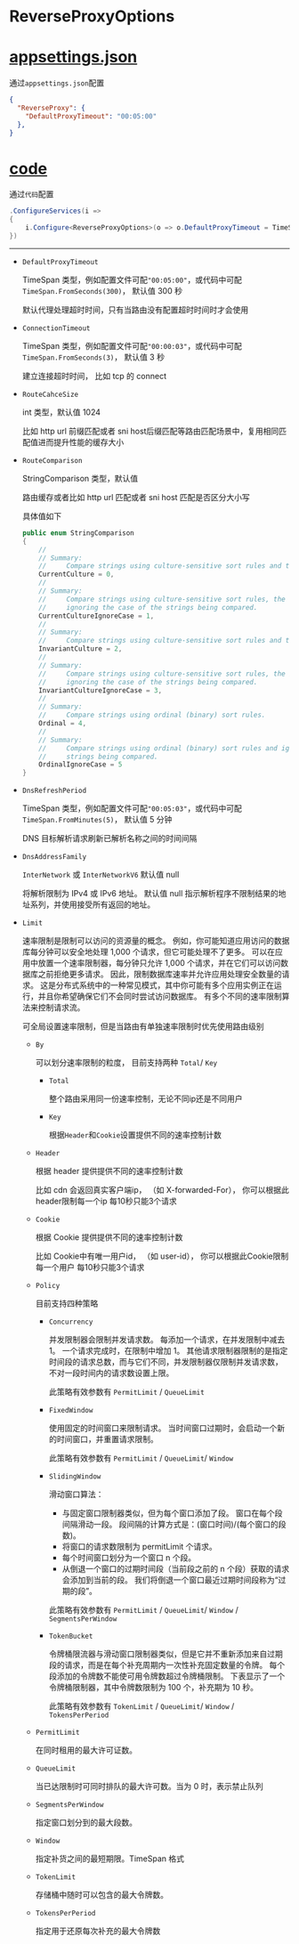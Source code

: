 # ReverseProxyOptions

# [appsettings.json](#tab/json)

通过`appsettings.json`配置

``` json
{
  "ReverseProxy": {
    "DefaultProxyTimeout": "00:05:00"
  },
}
```

# [code](#tab/code)

通过`代码`配置

``` csharp
.ConfigureServices(i =>
{
    i.Configure<ReverseProxyOptions>(o => o.DefaultProxyTimeout = TimeSpan.FromSeconds(300));
})
```

---

- `DefaultProxyTimeout`

    TimeSpan 类型，例如配置文件可配`"00:05:00"`，或代码中可配`TimeSpan.FromSeconds(300)`， 默认值 300 秒

    默认代理处理超时时间，只有当路由没有配置超时时间时才会使用

- `ConnectionTimeout`

    TimeSpan 类型，例如配置文件可配`"00:00:03"`，或代码中可配`TimeSpan.FromSeconds(3)`， 默认值 3 秒

    建立连接超时时间， 比如 tcp 的 connect

- `RouteCahceSize`

    int 类型，默认值 1024

    比如 http url 前缀匹配或者 sni host后缀匹配等路由匹配场景中，复用相同匹配值进而提升性能的缓存大小

- `RouteComparison`

    StringComparison 类型，默认值

    路由缓存或者比如 http url 匹配或者 sni host 匹配是否区分大小写

    具体值如下

    ``` csharp
    public enum StringComparison
    {
        //
        // Summary:
        //     Compare strings using culture-sensitive sort rules and the current culture.
        CurrentCulture = 0,
        //
        // Summary:
        //     Compare strings using culture-sensitive sort rules, the current culture, and
        //     ignoring the case of the strings being compared.
        CurrentCultureIgnoreCase = 1,
        //
        // Summary:
        //     Compare strings using culture-sensitive sort rules and the invariant culture.
        InvariantCulture = 2,
        //
        // Summary:
        //     Compare strings using culture-sensitive sort rules, the invariant culture, and
        //     ignoring the case of the strings being compared.
        InvariantCultureIgnoreCase = 3,
        //
        // Summary:
        //     Compare strings using ordinal (binary) sort rules.
        Ordinal = 4,
        //
        // Summary:
        //     Compare strings using ordinal (binary) sort rules and ignoring the case of the
        //     strings being compared.
        OrdinalIgnoreCase = 5
    }
    ```

- `DnsRefreshPeriod`

    TimeSpan 类型，例如配置文件可配`"00:05:03"`，或代码中可配`TimeSpan.FromMinutes(5)`， 默认值 5 分钟

    DNS 目标解析请求刷新已解析名称之间的时间间隔

- `DnsAddressFamily`

    `InterNetwork` 或 `InterNetworkV6` 默认值 null

    将解析限制为 IPv4 或 IPv6 地址。 默认值 null 指示解析程序不限制结果的地址系列，并使用接受所有返回的地址。

- `Limit`

    速率限制是限制可以访问的资源量的概念。 例如，你可能知道应用访问的数据库每分钟可以安全地处理 1,000 个请求，但它可能处理不了更多。 可以在应用中放置一个速率限制器，每分钟只允许 1,000 个请求，并在它们可以访问数据库之前拒绝更多请求。 因此，限制数据库速率并允许应用处理安全数量的请求。 这是分布式系统中的一种常见模式，其中你可能有多个应用实例正在运行，并且你希望确保它们不会同时尝试访问数据库。 有多个不同的速率限制算法来控制请求流。

    可全局设置速率限制，但是当路由有单独速率限制时优先使用路由级别

    - `By`

        可以划分速率限制的粒度， 目前支持两种 `Total`/ `Key`
        - `Total`

            整个路由采用同一份速率控制，无论不同ip还是不同用户

        - `Key`

            根据`Header`和`Cookie`设置提供不同的速率控制计数

    - `Header`

        根据 header 提供提供不同的速率控制计数

        比如 cdn 会返回真实客户端ip， （如 X-forwarded-For）， 你可以根据此header限制每一个ip 每10秒只能3个请求

    - `Cookie`

        根据 Cookie 提供提供不同的速率控制计数

        比如 Cookie中有唯一用户id， （如 user-id）， 你可以根据此Cookie限制每一个用户 每10秒只能3个请求

    - `Policy`

        目前支持四种策略

        - `Concurrency`

            并发限制器会限制并发请求数。 每添加一个请求，在并发限制中减去 1。 一个请求完成时，在限制中增加 1。 其他请求限制器限制的是指定时间段的请求总数，而与它们不同，并发限制器仅限制并发请求数，不对一段时间内的请求数设置上限。

            此策略有效参数有 `PermitLimit` / `QueueLimit`

        - `FixedWindow`

            使用固定的时间窗口来限制请求。 当时间窗口过期时，会启动一个新的时间窗口，并重置请求限制。

            此策略有效参数有 `PermitLimit` / `QueueLimit`/ `Window`

        - `SlidingWindow`

            滑动窗口算法：

            - 与固定窗口限制器类似，但为每个窗口添加了段。 窗口在每个段间隔滑动一段。 段间隔的计算方式是：(窗口时间)/(每个窗口的段数)。
            - 将窗口的请求数限制为 permitLimit 个请求。
            - 每个时间窗口划分为一个窗口 n 个段。
            - 从倒退一个窗口的过期时间段（当前段之前的 n 个段）获取的请求会添加到当前的段。 我们将倒退一个窗口最近过期时间段称为“过期的段”。

            此策略有效参数有 `PermitLimit` / `QueueLimit`/ `Window` / `SegmentsPerWindow`

        - `TokenBucket`

            令牌桶限流器与滑动窗口限制器类似，但是它并不重新添加来自过期段的请求，而是在每个补充周期内一次性补充固定数量的令牌。 每个段添加的令牌数不能使可用令牌数超过令牌桶限制。 下表显示了一个令牌桶限制器，其中令牌数限制为 100 个，补充期为 10 秒。

            此策略有效参数有 `TokenLimit` / `QueueLimit`/ `Window` / `TokensPerPeriod`

    - `PermitLimit`

        在同时租用的最大许可证数。

    - `QueueLimit`

        当已达限制时可同时排队的最大许可数。当为 0 时，表示禁止队列

    - `SegmentsPerWindow`

        指定窗口划分到的最大段数。

    - `Window`

        指定补货之间的最短期限。TimeSpan 格式

    - `TokenLimit`

        存储桶中随时可以包含的最大令牌数。
    
    - `TokensPerPeriod`

        指定用于还原每次补充的最大令牌数